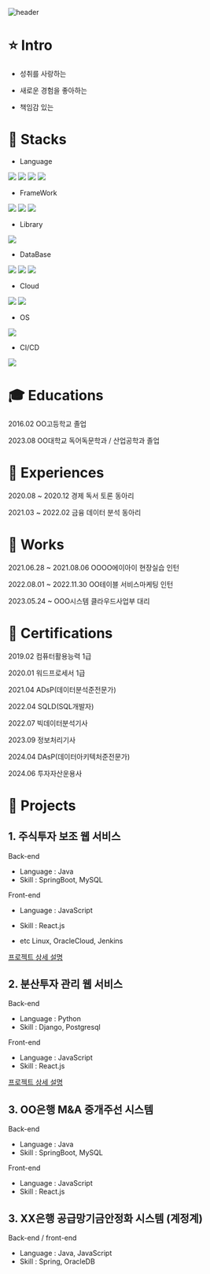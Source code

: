 ![header](https://capsule-render.vercel.app/api?type=waving&color=timeAuto&height=300&section=header&text=Welcome!&fontSize=90)

# :star: Intro

- 성취를 사랑하는

- 새로운 경험을 좋아하는

- 책임감 있는

# :wrench: Stacks

- Language

<img src="https://img.shields.io/badge/python-3776AB?style=for-the-badge&logo=python&logoColor=white"> <img src="https://img.shields.io/badge/java-000000?style=for-the-badge&logo=openjdk&logoColor=white"> <img src="https://img.shields.io/badge/javascript-61DAFB?style=for-the-badge&logo=javascript&logoColor=white"> <img src="https://img.shields.io/badge/typescript-3178C6?style=for-the-badge&logo=typescript&logoColor=white">

- FrameWork
  
<img src="https://img.shields.io/badge/django-092E20?style=for-the-badge&logo=django&logoColor=white"> <img src="https://img.shields.io/badge/spring-6DB33F?style=for-the-badge&logo=spring&logoColor=white"> <img src="https://img.shields.io/badge/springboot-6DB33F?style=for-the-badge&logo=springboot&logoColor=white">

- Library
  
<img src="https://img.shields.io/badge/react-61DAFB?style=for-the-badge&logo=react&logoColor=white">

- DataBase
  
<img src="https://img.shields.io/badge/mysql-4479A1?style=for-the-badge&logo=mysql&logoColor=white"> <img src="https://img.shields.io/badge/oracledb-F80000?style=for-the-badge&logo=oracle&logoColor=white"> <img src="https://img.shields.io/badge/postgresql-4169E1?style=for-the-badge&logo=postgresql&logoColor=white">

- Cloud
  
<img src="https://img.shields.io/badge/aws-232F3E?style=for-the-badge&logo=amazonwebservices&logoColor=white"> <img src="https://img.shields.io/badge/oraclecloud-F80000?style=for-the-badge&logo=oracle&logoColor=white">

- OS
<img src="https://img.shields.io/badge/linux-FCC624?style=for-the-badge&logo=linux&logoColor=white">

- CI/CD
<img src="https://img.shields.io/badge/jenkins-D24939?style=for-the-badge&logo=jenkins&logoColor=white">

# :mortar_board: Educations

2016.02 OO고등학교 졸업

2023.08 OO대학교 독어독문학과 / 산업공학과 졸업

# :seedling: Experiences

2020.08 ~ 2020.12 경제 독서 토론 동아리

2021.03 ~ 2022.02 금융 데이터 분석 동아리

# :briefcase: Works

2021.06.28 ~ 2021.08.06 OOOO에이아이 현장실습 인턴

2022.08.01 ~ 2022.11.30 OO테이블 서비스마케팅 인턴

2023.05.24 ~            OOO시스템 클라우드사업부 대리

# :triangular_flag_on_post: Certifications

2019.02 컴퓨터활용능력 1급

2020.01 워드프로세서 1급

2021.04 ADsP(데이터분석준전문가)

2022.04 SQLD(SQL개발자)

2022.07 빅데이터분석기사

2023.09 정보처리기사

2024.04 DAsP(데이터아키텍처준전문가)

2024.06 투자자산운용사

# :dart: Projects

## 1. 주식투자 보조 웹 서비스

Back-end
- Language : Java
- Skill : SpringBoot, MySQL 

Front-end
 - Language : JavaScript
- Skill : React.js

- etc
Linux, OracleCloud, Jenkins

[프로젝트 상세 설명](https://github.com/hjs5979/stockInvestmentHelper)

## 2. 분산투자 관리 웹 서비스

Back-end
- Language : Python
- Skill : Django, Postgresql

Front-end
 - Language : JavaScript
- Skill : React.js

[프로젝트 상세 설명](https://github.com/hjs5979/df_project)

## 3. OO은행 M&A 중개주선 시스템

Back-end
- Language : Java
- Skill : SpringBoot, MySQL 

Front-end
 - Language : JavaScript
- Skill : React.js

## 3. XX은행 공급망기금안정화 시스템 (계정계)

Back-end / front-end
- Language : Java, JavaScript
- Skill : Spring, OracleDB
